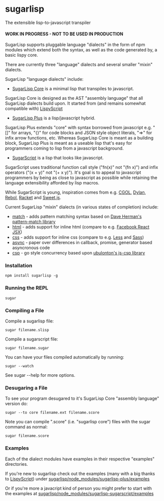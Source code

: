 # sugarlisp
The extensible lisp-to-javascript transpiler

#### WORK IN PROGRESS - NOT TO BE USED IN PRODUCTION

SugarLisp supports pluggable language "dialects" in the form of npm modules which extend both the syntax, as well as the code generated by, a basic lispy core.

There are currently three "language" dialects and several smaller "mixin" dialects.

SugarLisp "language dialects" include:

* [SugarLisp Core](https://github.com/darrencruse/sugarlisp-core) is a minimal lisp that transpiles to javascript.

SugarLisp Core is designed as the AST "assembly language" that all SugarLisp dialects build upon.
It started from (and remains somewhat compatible with) [LispyScript](http://lispyscript.com)

* [SugarLisp Plus](https://github.com/darrencruse/sugarlisp-plus) is a lisp/javascript hybrid.

SugarLisp Plus extends "core" with syntax borrowed from javascript e.g. "[]" for arrays, "{}" for code blocks and JSON style object literals, "=>" for infix arrow functions, etc.  Whereas SugarLisp Core is meant as a building block, SugarLisp Plus is meant as a useable lisp that's easy for programmers coming to lisp from a javascript background.

* [SugarScript](https://github.com/darrencruse/sugarlisp-sugarscript) is a lisp that looks like javascript.

SugarScript uses traditional function call style ("fn(x)" not "(fn x)") and infix operators ("(x + y)" not "(+ x y)").  It's goal is to appeal to javascript programmers by being as close to javascript as possible while retaining the language extensibility afforded by lisp macros.

While SugarScript is young, inspiration comes from e.g. [CGOL](https://www.wikiwand.com/en/CGOL), [Dylan](https://www.wikiwand.com/en/Dylan_(programming_language)), [Rebol](http://www.wikiwand.com/en/Rebol), [Racket](https://www.wikiwand.com/en/Racket_(programming_language)) and [Sweet.js](http://sweetjs.org).

Current SugarLisp "mixin" dialects (in various states of completion) include:

* [match](https://github.com/darrencruse/sugarlisp-match) - adds pattern matching syntax based on [Dave Herman's pattern-match library](https://github.com/dherman/pattern-match)
* [html](https://github.com/darrencruse/sugarlisp-html)  - adds support for inline html (compare to e.g. [Facebook React JSX](https://facebook.github.io/jsx/))
* [css](https://github.com/darrencruse/sugarlisp-css)  - adds support for inline css (compare to e.g. [Less](http://lesscss.org) and [Sass](http://sass-lang.com))
* [async](https://github.com/darrencruse/sugarlisp-async) - paper over differences in callback, promise, generator based asyncronous code
* [csp](https://github.com/darrencruse/sugarlisp-csp)   - go style concurrency based upon [ubulonton's js-csp library](https://github.com/ubolonton/js-csp)


### Installation

    npm install sugarlisp -g


### Running the REPL

    sugar


### Compiling a File

Compile a sugarlisp file:

    sugar filename.slisp
    
Compile a sugarscript file:

    sugar filename.sugar
   
You can have your files compiled automatically by running:

    sugar --watch
    
See sugar --help for more options.


### Desugaring a File

To see your program desugared to it's SugarLisp Core "assembly language" version do:

    sugar --to core filename.ext filename.score

Note you can compile ".score" (i.e. "sugarlisp core") files with the sugar command as normal:

    sugar filename.score


### Examples

Each of the dialect modules have examples in their respective "examples" directories.

If you're new to sugarlisp check out the examples (many with a big thanks to [LispyScript](http://lispyscript.com)) under [sugarlisp/node_modules/sugarlisp-plus/examples](https://github.com/darrencruse/sugarlisp-plus/tree/master/examples)
    
Or if you're more a javacript kind of person you might prefer to start with the examples at [sugarlisp/node_modules/sugarlisp-sugarscript/examples](https://github.com/darrencruse/sugarlisp-sugarscript/tree/master/examples)
  
